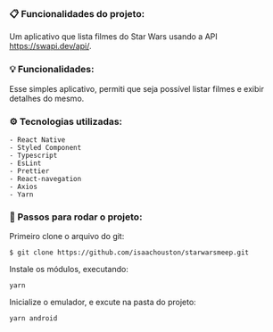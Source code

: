 ### :clipboard: Funcionalidades do projeto:

Um aplicativo que lista filmes do Star Wars usando a API https://swapi.dev/api/.


### :bulb: Funcionalidades:

Esse simples aplicativo, permiti que seja possível listar filmes e exibir detalhes do mesmo.


### ⚙️ Tecnologias utilizadas:

    - React Native
    - Styled Component
    - Typescript
    - EsLint
    - Prettier
    - React-navegation    
    - Axios
    - Yarn
    
### :checkered_flag: Passos para rodar o projeto:

Primeiro clone o arquivo do git:

```
$ git clone https://github.com/isaachouston/starwarsmeep.git
```

Instale os módulos, executando:

```
yarn
```

Inicialize o emulador, e excute na pasta do projeto:

```
yarn android
```






